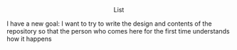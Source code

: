 <center>List</center>  

I have a new goal: I want to try to write the design and contents of the repository so that the person who comes here for the first time understands how it happens
